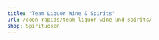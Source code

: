 ```yaml
---
title: "Team Liquor Wine & Spirits"
url: /coon-rapids/team-liquor-wine-und-spirits/
shop: Spirituosen
---
```

